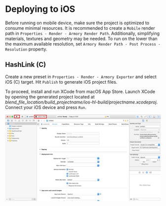 # Deploying to iOS

Before running on mobile device, make sure the project is optimized to consume minimal resources. It is recommended to create a `Mobile` render path in `Properties - Render - Armory Render Path`. Additionally, simplifying materials, textures and geometry may be needed. To run on the lower than the maximum available resolution, set `Armory Render Path - Post Process - Resolution` property.

## HashLink (C)

Create a new preset in `Properties - Render - Armory Exporter` and select iOS (C) target. Hit `Publish` to generate iOS project files.

To proceed, install and run XCode from macOS App Store. Launch XCode by opening the generated project located at *blend_file_location/build_projectname/ios-hl-build/projectname.xcodeproj*. Connect your iOS device and press `Run`.

![](/deploy/img/ios/2.jpg)
